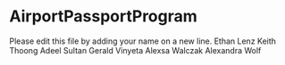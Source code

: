 # AirportPassportProgram

Please edit this file by adding your name on a new line.
Ethan Lenz
Keith Thoong
Adeel Sultan
Gerald Vinyeta
Alexsa Walczak
Alexandra Wolf